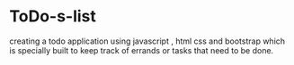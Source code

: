 # ToDo-s-list
creating a todo application using javascript , html  css and bootstrap which is  specially built to keep track of errands or tasks that need to be done.
